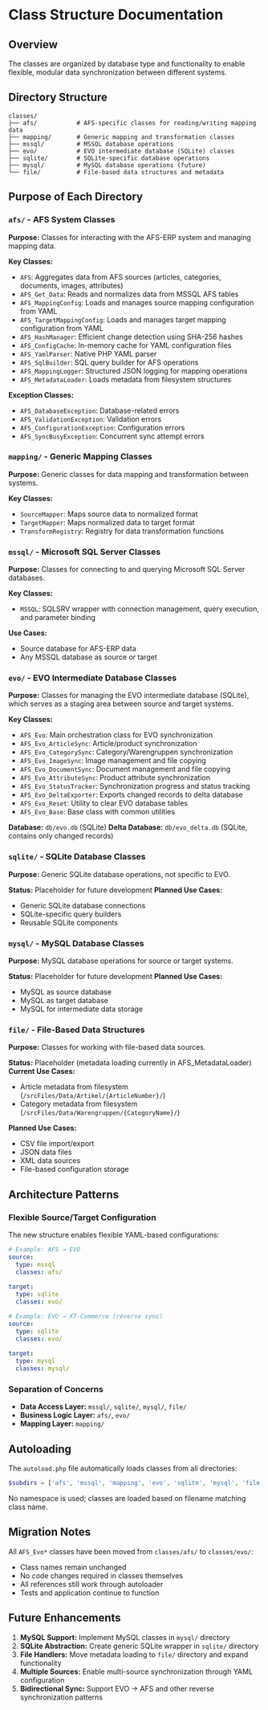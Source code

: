 # Class Structure Documentation

## Overview
The classes are organized by database type and functionality to enable flexible, modular data synchronization between different systems.

## Directory Structure

```
classes/
├── afs/           # AFS-specific classes for reading/writing mapping data
├── mapping/       # Generic mapping and transformation classes
├── mssql/         # MSSQL database operations
├── evo/           # EVO intermediate database (SQLite) classes
├── sqlite/        # SQLite-specific database operations
├── mysql/         # MySQL database operations (future)
└── file/          # File-based data structures and metadata
```

## Purpose of Each Directory

### `afs/` - AFS System Classes
**Purpose:** Classes for interacting with the AFS-ERP system and managing mapping data.

**Key Classes:**
- `AFS`: Aggregates data from AFS sources (articles, categories, documents, images, attributes)
- `AFS_Get_Data`: Reads and normalizes data from MSSQL AFS tables
- `AFS_MappingConfig`: Loads and manages source mapping configuration from YAML
- `AFS_TargetMappingConfig`: Loads and manages target mapping configuration from YAML
- `AFS_HashManager`: Efficient change detection using SHA-256 hashes
- `AFS_ConfigCache`: In-memory cache for YAML configuration files
- `AFS_YamlParser`: Native PHP YAML parser
- `AFS_SqlBuilder`: SQL query builder for AFS operations
- `AFS_MappingLogger`: Structured JSON logging for mapping operations
- `AFS_MetadataLoader`: Loads metadata from filesystem structures

**Exception Classes:**
- `AFS_DatabaseException`: Database-related errors
- `AFS_ValidationException`: Validation errors
- `AFS_ConfigurationException`: Configuration errors
- `AFS_SyncBusyException`: Concurrent sync attempt errors

### `mapping/` - Generic Mapping Classes
**Purpose:** Generic classes for data mapping and transformation between systems.

**Key Classes:**
- `SourceMapper`: Maps source data to normalized format
- `TargetMapper`: Maps normalized data to target format
- `TransformRegistry`: Registry for data transformation functions

### `mssql/` - Microsoft SQL Server Classes
**Purpose:** Classes for connecting to and querying Microsoft SQL Server databases.

**Key Classes:**
- `MSSQL`: SQLSRV wrapper with connection management, query execution, and parameter binding

**Use Cases:**
- Source database for AFS-ERP data
- Any MSSQL database as source or target

### `evo/` - EVO Intermediate Database Classes
**Purpose:** Classes for managing the EVO intermediate database (SQLite), which serves as a staging area between source and target systems.

**Key Classes:**
- `AFS_Evo`: Main orchestration class for EVO synchronization
- `AFS_Evo_ArticleSync`: Article/product synchronization
- `AFS_Evo_CategorySync`: Category/Warengruppen synchronization
- `AFS_Evo_ImageSync`: Image management and file copying
- `AFS_Evo_DocumentSync`: Document management and file copying
- `AFS_Evo_AttributeSync`: Product attribute synchronization
- `AFS_Evo_StatusTracker`: Synchronization progress and status tracking
- `AFS_Evo_DeltaExporter`: Exports changed records to delta database
- `AFS_Evo_Reset`: Utility to clear EVO database tables
- `AFS_Evo_Base`: Base class with common utilities

**Database:** `db/evo.db` (SQLite)
**Delta Database:** `db/evo_delta.db` (SQLite, contains only changed records)

### `sqlite/` - SQLite Database Classes
**Purpose:** Generic SQLite database operations, not specific to EVO.

**Status:** Placeholder for future development
**Planned Use Cases:**
- Generic SQLite database connections
- SQLite-specific query builders
- Reusable SQLite components

### `mysql/` - MySQL Database Classes
**Purpose:** MySQL database operations for source or target systems.

**Status:** Placeholder for future development
**Planned Use Cases:**
- MySQL as source database
- MySQL as target database
- MySQL for intermediate data storage

### `file/` - File-Based Data Structures
**Purpose:** Classes for working with file-based data sources.

**Status:** Placeholder (metadata loading currently in AFS_MetadataLoader)
**Current Use Cases:**
- Article metadata from filesystem (`/srcFiles/Data/Artikel/{ArticleNumber}/`)
- Category metadata from filesystem (`/srcFiles/Data/Warengruppen/{CategoryName}/`)

**Planned Use Cases:**
- CSV file import/export
- JSON data files
- XML data sources
- File-based configuration storage

## Architecture Patterns

### Flexible Source/Target Configuration
The new structure enables flexible YAML-based configurations:

```yaml
# Example: AFS → EVO
source:
  type: mssql
  classes: afs/
  
target:
  type: sqlite
  classes: evo/
```

```yaml
# Example: EVO → XT-Commerce (reverse sync)
source:
  type: sqlite
  classes: evo/
  
target:
  type: mysql
  classes: mysql/
```

### Separation of Concerns
- **Data Access Layer:** `mssql/`, `sqlite/`, `mysql/`, `file/`
- **Business Logic Layer:** `afs/`, `evo/`
- **Mapping Layer:** `mapping/`

## Autoloading
The `autoload.php` file automatically loads classes from all directories:
```php
$subdirs = ['afs', 'mssql', 'mapping', 'evo', 'sqlite', 'mysql', 'file'];
```

No namespace is used; classes are loaded based on filename matching class name.

## Migration Notes
All `AFS_Evo*` classes have been moved from `classes/afs/` to `classes/evo/`:
- Class names remain unchanged
- No code changes required in classes themselves
- All references still work through autoloader
- Tests and application continue to function

## Future Enhancements
1. **MySQL Support:** Implement MySQL classes in `mysql/` directory
2. **SQLite Abstraction:** Create generic SQLite wrapper in `sqlite/` directory
3. **File Handlers:** Move metadata loading to `file/` directory and expand functionality
4. **Multiple Sources:** Enable multi-source synchronization through YAML configuration
5. **Bidirectional Sync:** Support EVO → AFS and other reverse synchronization patterns

